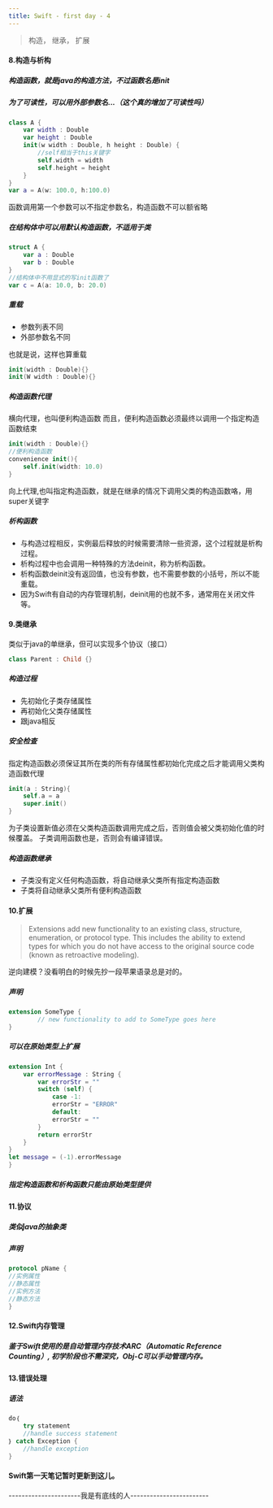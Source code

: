 ```yaml
---
title: Swift - first day - 4
---
```

> 构造， 继承， 扩展
<!-- more -->

#### 8.构造与析构
##### 构造函数，就是java的构造方法，不过函数名是init
##### 为了可读性，可以用外部参数名...（这个真的增加了可读性吗）
``` swift 
class A {
	var width : Double
	var height : Double
	init(w width : Double, h height : Double) {
		//self相当于this关键字
		self.width = width
		self.height = height
	}
}
var a = A(w: 100.0, h:100.0)
```
函数调用第一个参数可以不指定参数名，构造函数不可以额省略
##### 在结构体中可以用默认构造函数，不适用于类
``` swift 
struct A {
	var a : Double
	var b : Double
}
//结构体中不用显式的写init函数了
var c = A(a: 10.0, b: 20.0)
```
##### 重载
* 参数列表不同 
* 外部参数名不同

也就是说，这样也算重载
``` swift
init(width : Double){}
init(W width : Double){}
```
##### 构造函数代理
横向代理，也叫便利构造函数
而且，便利构造函数必须最终以调用一个指定构造函数结束
``` swift
init(width : Double){}
//便利构造函数
convenience init(){
	self.init(width: 10.0)
}
```
向上代理,也叫指定构造函数，就是在继承的情况下调用父类的构造函数咯，用super关键字
##### 析构函数
* 与构造过程相反，实例最后释放的时候需要清除一些资源，这个过程就是析构过程。
* 析构过程中也会调用一种特殊的方法deinit，称为析构函数。
* 析构函数deinit没有返回值，也没有参数，也不需要参数的小括号，所以不能重载。
* 因为Swift有自动的内存管理机制，deinit用的也就不多，通常用在关闭文件等。 
#### 9.类继承
类似于java的单继承，但可以实现多个协议（接口）
``` swift
class Parent : Child {}
```
##### 构造过程
* 先初始化子类存储属性
* 再初始化父类存储属性
* 跟java相反

##### 安全检查
指定构造函数必须保证其所在类的所有存储属性都初始化完成之后才能调用父类构造函数代理
``` swift
init(a : String){
	self.a = a
	super.init()
}
```
为子类设置新值必须在父类构造函数调用完成之后，否则值会被父类初始化值的时候覆盖。
子类调用函数也是，否则会有编译错误。

##### 构造函数继承
* 子类没有定义任何构造函数，将自动继承父类所有指定构造函数
* 子类将自动继承父类所有便利构造函数

#### 10.扩展
> Extensions add new functionality to an existing class, structure, enumeration, or protocol type. This includes the ability to extend types for which you do not have access to the original source code (known as retroactive modeling).

逆向建模？没看明白的时候先抄一段苹果语录总是对的。

##### 声明
``` swift
extension SomeType {
        // new functionality to add to SomeType goes here
}
```

##### 可以在原始类型上扩展
``` swift
extension Int {
	var errorMessage : String {
		var errorStr = ""
		switch (self) {
			case -1:
			errorStr = "ERROR"
			default:
			errorStr = ""
		}
		return errorStr
	}
}
let message = (-1).errorMessage
}
```
##### 指定构造函数和析构函数只能由原始类型提供

#### 11.协议
##### 类似java的抽象类
##### 声明
``` swift
protocol pName {
//实例属性
//静态属性
//实例方法
//静态方法
}
```
#### 12.Swift内存管理
##### 鉴于Swift使用的是自动管理内存技术ARC（Automatic Reference Counting）, 初学阶段也不需深究，Obj-C可以手动管理内存。

#### 13.错误处理
##### 语法
```swift
do｛
	try statement
	//handle success statement
｝ catch Exception {
	//handle exception
}
```
#### Swift第一天笔记暂时更新到这儿。
----------------------我是有底线的人------------------------